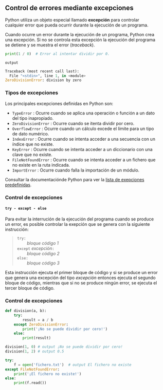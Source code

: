 
## Control de errores mediante excepciones

Python utiliza un objeto especial llamado **excepción** para controlar cualquier error que pueda ocurrir durante la ejecución de un programa.

Cuando ocurre un error durante la ejecución de un programa, Python crea una excepción. Si no se controla esta excepción la ejecución del programa se detiene y se muestra el error (_traceback_).

```python linenums="1"
print(1 / 0)  # Error al intentar dividir por 0.
```
`output`
```python 
Traceback (most recent call last):
  File "<stdin>", line 1, in <module>
ZeroDivisionError: division by zero
```

### Tipos de excepciones

Los principales excepciones definidas en Python son:

- `TypeError` : Ocurre cuando se aplica una operación o función a un dato del tipo inapropiado.
- `ZeroDivisionError` : Ocurre cuando se itenta dividir por cero.
- `OverflowError` : Ocurre cuando un cálculo excede el límite para un tipo de dato numérico.
- `IndexError` : Ocurre cuando se intenta acceder a una secuencia con un índice que no existe.
- `KeyError` : Ocurre cuando se intenta acceder a un diccionario con una clave que no existe.
- `FileNotFoundError` : Ocurre cuando se intenta acceder a un fichero que no existe en la ruta indicada.
- `ImportError` : Ocurre cuando falla la importación de un módulo.

Consultar la documentaciónde Python para ver la [lista de exepciones predefinidas](https://docs.python.org/3/library/exceptions.html).

### Control de excepciones
#### `try - except - else`

Para evitar la interrución de la ejecución del programa cuando se produce un error, es posible controlar la exepción que se genera con la siguiente instrucción:

> `try:`  
&ensp;&ensp;&ensp;&ensp; _bloque código 1_  
`except` _excepción_`:`  
&ensp;&ensp;&ensp;&ensp; _bloque código 2_  
`else:`  
&ensp;&ensp;&ensp;&ensp; _bloque código 3_

Esta instrucción ejecuta el primer bloque de código y si se produce un error que genera una excepción del tipo _excepción_ entonces ejecuta el segundo bloque de código, mientras que si no se produce ningún error, se ejecuta el tercer bloque de código.

### Control de excepciones

```python linenums="1"
def division(a, b):
    try:
        result = a / b
    except ZeroDivisionError:
        print('¡No se puede dividir por cero!')
    else:
        print(result)

division(1, 0) # output ¡No se puede dividir por cero!
division(1, 2) # output 0.5
```

```python linenums="1"
try:
    f = open('fichero.txt')  # output El fichero no existe
except FileNotFoundError:
    print('¡El fichero no existe!')
else:
    print(f.read())

```
